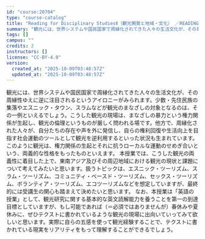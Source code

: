 ```yaml
---
id: "course:20704"
type: "course-catalog"
title: "Reading for Disciplinary StudiesⅡ（観光開発と地域・文化） ／READING FOR DISCIPLINARY STUDIES II"
summary: "観光には、世界システムや国民国家で周縁化されてきた人々の生活文化が、その周縁性ゆえに逆に注目されるというアイロニーがみられます。少数・先住民族の集落やエスニック・タウン、スラムなどが観光のまなざしの対象となるのは、その一例といえるでしょう。…"
tags: []
campus: ""
credits: 2
instructors: []
license: "CC-BY-4.0"
version:
  created_at: "2025-10-09T03:48:57Z"
  updated_at: "2025-10-09T03:48:57Z"
---
```

観光には、世界システムや国民国家で周縁化されてきた人々の生活文化が、その周縁性ゆえに逆に注目されるというアイロニーがみられます。少数・先住民族の集落やエスニック・タウン、スラムなどが観光のまなざしの対象となるのは、その一例といえるでしょう。こうした観光の現場は、まなざしの暴力という権力関係が生起し、観光の倫理というものが厳しく問われる場です。他方で、周縁化された人々が、自分たちの存在や声を外に発信し、自らの権利回復や生活向上を目指す社会運動のツールとして観光を逆利用するといった状況も生まれています。このように観光は、権力関係の生起とそれに抗うローカルな運動のせめぎ合いという、両義的な性格をもったものといえます。 本授業では、こうした観光の両義性に着目した上で、東南アジア及びその周辺地域における観光の現状と課題について考えてみたいと思います。扱うトピックは、エスニック・ツーリズム、スラム・ツーリズム、コミュニティ・ベースド・ツーリズム、セックス・ツーリズム、ボランティア・ツーリズム、エコツーリズムなどを想定していますが、最終的には受講生の関心も踏まえて決めたいと思います。 なお、本授業は「英語の授業」として、観光研究に関する基本的な英文読解能力を養うことを第一の到達目標としていますが、もし可能であれば（＝必須ではありませんが）春休みや夏休みに、ぜひテクストに書かれているような観光の現場に出向いていってみて欲しいと思います。実際に自らの五感を使って観光経験することで、テクストに書かれている現実をリアリティをもって理解することができるでしょう。
